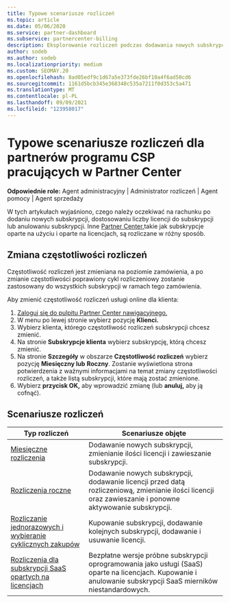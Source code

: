 ```yaml
---
title: Typowe scenariusze rozliczeń
ms.topic: article
ms.date: 05/06/2020
ms.service: partner-dashboard
ms.subservice: partnercenter-billing
description: Eksplorowanie rozliczeń podczas dodawania nowych subskrypcji, dopasowywania ilości licencji lub anulowania subskrypcji. Zobacz, czym różnią się subskrypcje oparte na użyciu i na licencjach.
author: sodeb
ms.author: sodeb
ms.localizationpriority: medium
ms.custom: SEOMAY.20
ms.openlocfilehash: 8ad05edf9c1d67a5e373fde26bf10a4f6ad50cd6
ms.sourcegitcommit: 1161d5bcb345e368348c535a7211f0d353c5a471
ms.translationtype: MT
ms.contentlocale: pl-PL
ms.lasthandoff: 09/09/2021
ms.locfileid: "123958017"
---
```

# <a name="common-billing-scenarios-for-csp-program-partners-working-in-partner-center"></a>Typowe scenariusze rozliczeń dla partnerów programu CSP pracujących w Partner Center

**Odpowiednie role:** Agent administracyjny | Administrator rozliczeń | Agent pomocy | Agent sprzedaży

W tych artykułach wyjaśniono, czego należy oczekiwać na rachunku po dodaniu nowych subskrypcji, dostosowaniu liczby licencji do subskrypcji lub anulowaniu subskrypcji. Inne [Partner Center,](./billing-basics.md)takie jak subskrypcje oparte na użyciu i oparte na licencjach, są rozliczane w różny sposób.


## <a name="change-billing-frequency"></a>Zmiana częstotliwości rozliczeń

Częstotliwość rozliczeń jest zmieniana na poziomie zamówienia, a po zmianie częstotliwości poprawiony cykl rozliczeniowy zostanie zastosowany do wszystkich subskrypcji w ramach tego zamówienia. 

Aby zmienić częstotliwość rozliczeń usługi online dla klienta:

1. [Zaloguj się do pulpitu Partner Center nawigacyjnego.](https://partner.microsoft.com/dashboard/home)
2. W menu po lewej stronie wybierz pozycję **Klienci.**
3. Wybierz klienta, którego częstotliwość rozliczeń subskrypcji chcesz zmienić.
4. Na stronie **Subskrypcje klienta** wybierz subskrypcję, którą chcesz zmienić.
5. Na stronie **Szczegóły** w obszarze **Częstotliwość rozliczeń** wybierz pozycję **Miesięczny lub** **Roczny**. Zostanie wyświetlona strona potwierdzenia z ważnymi informacjami na temat zmiany częstotliwości rozliczeń, a także listą subskrypcji, które mają zostać zmienione.
6. Wybierz **przycisk OK,** aby wprowadzić zmianę (lub **anuluj,** aby ją cofnąć).

## <a name="billing-scenarios"></a>Scenariusze rozliczeń

| Typ rozliczeń | Scenariusze objęte |
| --------------- | ----------------- |
| [Miesięczne rozliczenia](common-billing-scenarios-monthly.md) | Dodawanie nowych subskrypcji, zmienianie ilości licencji i zawieszanie subskrypcji. |
| [Rozliczenia roczne](common-billing-scenarios-annual.md) | Dodawanie nowych subskrypcji, dodawanie licencji przed datą rozliczeniową, zmienianie ilości licencji oraz zawieszanie i ponowne aktywowanie subskrypcji. |
| [Rozliczanie jednorazowych i wybieranie cyklicznych zakupów](common-billing-scenarios-onetime-recurring.md) | Kupowanie subskrypcji, dodawanie kolejnych subskrypcji, dodawanie i usuwanie licencji. |
| [Rozliczenia dla subskrypcji SaaS opartych na licencjach](common-billing-scenarios-saas.md) | Bezpłatne wersje próbne subskrypcji oprogramowania jako usługi (SaaS) oparte na licencjach. Kupowanie i anulowanie subskrypcji SaaS mierników niestandardowych. |